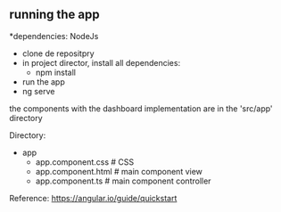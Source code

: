 

## running the app

*dependencies: NodeJs

- clone de repositpry
- in project director, install all dependencies:
   - npm install
- run the app
 - ng serve

the components with the dashboard implementation are in the 'src/app' directory


Directory:

- app
   - app.component.css        # CSS
   - app.component.html     # main component view
   - app.component.ts    # main component controller

Reference:
 https://angular.io/guide/quickstart
